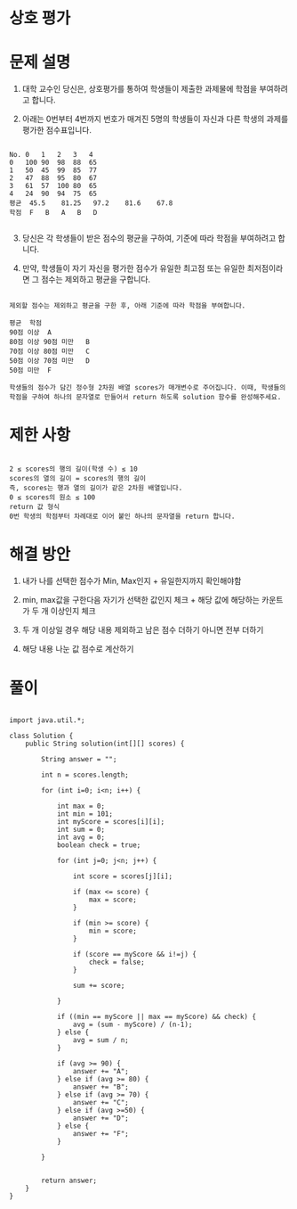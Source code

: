 # 상호 평가

# 문제 설명

1. 대학 교수인 당신은, 상호평가를 통하여 학생들이 제출한 과제물에 학점을 부여하려고 합니다.

2. 아래는 0번부터 4번까지 번호가 매겨진 5명의 학생들이 자신과 다른 학생의 과제를 평가한 점수표입니다.

```

No.	0	1	2	3	4
0	100	90	98	88	65
1	50	45	99	85	77
2	47	88	95	80	67
3	61	57	100	80	65
4	24	90	94	75	65
평균	45.5	81.25	97.2	81.6	67.8
학점	F	B	A	B	D


```

3. 당신은 각 학생들이 받은 점수의 평균을 구하여, 기준에 따라 학점을 부여하려고 합니다.

4. 만약, 학생들이 자기 자신을 평가한 점수가 유일한 최고점 또는 유일한 최저점이라면 그 점수는 제외하고 평균을 구합니다.

```

제외할 점수는 제외하고 평균을 구한 후, 아래 기준에 따라 학점을 부여합니다.

평균	학점
90점 이상	A
80점 이상 90점 미만	B
70점 이상 80점 미만	C
50점 이상 70점 미만	D
50점 미만	F

학생들의 점수가 담긴 정수형 2차원 배열 scores가 매개변수로 주어집니다. 이때, 학생들의 학점을 구하여 하나의 문자열로 만들어서 return 하도록 solution 함수를 완성해주세요.

```

# 제한 사항

```

2 ≤ scores의 행의 길이(학생 수) ≤ 10
scores의 열의 길이 = scores의 행의 길이
즉, scores는 행과 열의 길이가 같은 2차원 배열입니다.
0 ≤ scores의 원소 ≤ 100
return 값 형식
0번 학생의 학점부터 차례대로 이어 붙인 하나의 문자열을 return 합니다.

```

# 해결 방안

1. 내가 나를 선택한 점수가 Min, Max인지 + 유일한지까지 확인해야함

2. min, max값을 구한다음 자기가 선택한 값인지 체크 + 해당 값에 해당하는 카운트가 두 개 이상인지 체크 

3. 두 개 이상일 경우 해당 내용 제외하고 남은 점수 더하기 아니면 전부 더하기

4. 해당 내용 나눈 값 점수로 계산하기

# 풀이

```

import java.util.*;

class Solution {
    public String solution(int[][] scores) {
        
        String answer = "";
        
        int n = scores.length;
        
        for (int i=0; i<n; i++) {
            
            int max = 0;
            int min = 101;
            int myScore = scores[i][i];
            int sum = 0;
            int avg = 0;
            boolean check = true;
            
            for (int j=0; j<n; j++) {
                
                int score = scores[j][i];
                
                if (max <= score) {
                    max = score;
                } 
                
                if (min >= score) {
                    min = score;
                }
                
                if (score == myScore && i!=j) {
                    check = false;
                }
                
                sum += score;
                
            }
            
            if ((min == myScore || max == myScore) && check) {
                avg = (sum - myScore) / (n-1); 
            } else {
                avg = sum / n;
            }
            
            if (avg >= 90) {
                answer += "A";
            } else if (avg >= 80) {
                answer += "B";
            } else if (avg >= 70) {
                answer += "C";
            } else if (avg >=50) {
                answer += "D";
            } else {
                answer += "F";
            }
            
        }
        
        
        return answer;
    }
}

```